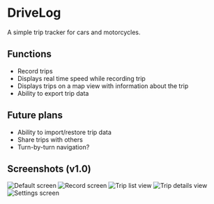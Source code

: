 # DriveLog
A simple trip tracker for cars and motorcycles. 

## Functions
- Record trips
- Displays real time speed while recording trip
- Displays trips on a map view with information about the trip
- Ability to export trip data

## Future plans
- Ability to import/restore trip data
- Share trips with others
- Turn-by-turn navigation?

## Screenshots (v1.0)
![Default screen](./screenshots/home.png)
![Record screen](./screenshots/record.png)
![Trip list view](./screenshots/listview.png)
![Trip details view](./screenshots/tripview.png)
![Settings screen](./screenshots/settings.png)



